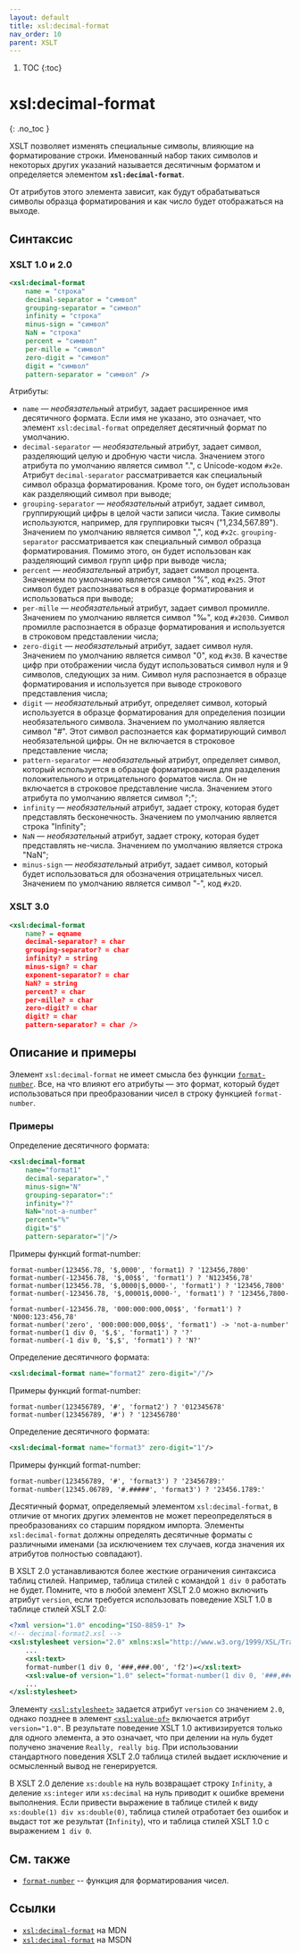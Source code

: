 ```yaml
---
layout: default
title: xsl:decimal-format
nav_order: 10
parent: XSLT
---
```


<!-- prettier-ignore-start -->
1. TOC
{:toc}

# xsl:decimal-format
{: .no_toc }
<!-- prettier-ignore-end -->

XSLT позволяет изменять специальные символы, влияющие на форматирование строки. Именованный набор таких символов и некоторых других указаний называется десятичным форматом и определяется элементом **`xsl:decimal-format`**.

От атрибутов этого элемента зависит, как будут обрабатываться символы образца форматирования и как число будет отображаться на выходе.

## Синтаксис

### XSLT 1.0 и 2.0

```xml
<xsl:decimal-format
    name = "строка"
    decimal-separator = "символ"
    grouping-separator = "символ"
    infinity = "строка"
    minus-sign = "символ"
    NaN = "строка"
    percent = "символ"
    per-mille = "символ"
    zero-digit = "символ"
    digit = "символ"
    pattern-separator = "символ" />
```

Атрибуты:

- `name` — _необязательный_ атрибут, задает расширенное имя десятичного формата. Если имя не указано, это означает, что элемент `xsl:decimal-format` определяет десятичный формат по умолчанию.
- `decimal-separator` — _необязательный_ атрибут, задает символ, разделяющий целую и дробную части числа. Значением этого атрибута по умолчанию является символ ".", с Unicode-кодом `#x2e`. Атрибут `decimal-separator` рассматривается как специальный символ образца форматирования. Кроме того, он будет использован как разделяющий символ при выводе;
- `grouping-separator` — _необязательный_ атрибут, задает символ, группирующий цифры в целой части записи числа. Такие символы используются, например, для группировки тысяч ("1,234,567.89"). Значением по умолчанию является символ ",", код `#x2c`. `grouping-separator` рассматривается как специальный символ образца форматирования. Помимо этого, он будет использован как разделяющий символ групп цифр при выводе числа;
- `percent` — _необязательный_ атрибут, задает символ процента. Значением по умолчанию является символ "%", код `#x25`. Этот символ будет распознаваться в образце форматирования и использоваться при выводе;
- `per-mille` — _необязательный_ атрибут, задает символ промилле. Значением по умолчанию является символ "‰", код `#x2030`. Символ промилле распознается в образце форматирования и используется в строковом представлении числа;
- `zero-digit` — _необязательный_ атрибут, задает символ нуля. Значением по умолчанию является символ "0", код `#x30`. В качестве цифр при отображении числа будут использоваться символ нуля и 9 символов, следующих за ним. Символ нуля распознается в образце форматирования и используется при выводе строкового представления числа;
- `digit` — _необязательный_ атрибут, определяет символ, который используется в образце форматирования для определения позиции необязательного символа. Значением по умолчанию является символ "#". Этот символ распознается как форматирующий символ необязательной цифры. Он не включается в строковое представление числа;
- `pattern-separator` — _необязательный_ атрибут, определяет символ, который используется в образце форматирования для разделения положительного и отрицательного форматов числа. Он не включается в строковое представление числа. Значением этого атрибута по умолчанию является символ ";";
- `infinity` — _необязательный_ атрибут, задает строку, которая будет представлять бесконечность. Значением по умолчанию является строка "Infinity";
- `NaN` — _необязательный_ атрибут, задает строку, которая будет представлять не-числа. Значением по умолчанию является строка "NaN";
- `minus-sign` — _необязательный_ атрибут, задает символ, который будет использоваться для обозначения отрицательных чисел. Значением по умолчанию является символ "-", код `#x2D`.

### XSLT 3.0

```xml
<xsl:decimal-format
    name? = eqname
    decimal-separator? = char
    grouping-separator? = char
    infinity? = string
    minus-sign? = char
    exponent-separator? = char
    NaN? = string
    percent? = char
    per-mille? = char
    zero-digit? = char
    digit? = char
    pattern-separator? = char />
```

## Описание и примеры

Элемент `xsl:decimal-format` не имеет смысла без функции [`format-number`](/xpath/format-number/). Все, на что влияют его атрибуты — это формат, который будет использоваться при преобразовании чисел в строку функцией `format-number`.

### Примеры

Определение десятичного формата:

```xml
<xsl:decimal-format
    name="format1"
    decimal-separator=","
    minus-sign="N"
    grouping-separator=":"
    infinity="?"
    NaN="not-a-number"
    percent="%"
    digit="$"
    pattern-separator="|"/>
```

Примеры функций format-number:

```
format-number(123456.78, '$,0000', 'format1) ? '123456,7800'
format-number(-123456.78, '$,00$$', 'format1') ? 'N123456,78'
format-number(123456.78, '$,0000|$,0000-', 'format1') ? '123456,7800'
format-number(-123456.78, '$,00001$,0000-', 'format1') ? '123456,7800-'
format-number(-123456.78, '000:000:000,00$$', 'format1') ? 'N000:123:456,78'
format-number('zero', '000:000:000,00$$', 'format1') -> 'not-a-number'
format-number(1 div 0, '$,$', 'format1') ? '?'
format-number(-1 div 0, '$,$', 'format1') ? 'N?'
```

Определение десятичного формата:

```xml
<xsl:decimal-format name="format2" zero-digit="/"/>
```

Примеры функций format-number:

```
format-number(123456789, '#', 'format2') ? '012345678'
format-number(123456789, '#') ? '123456780'
```

Определение десятичного формата:

```xml
<xsl:decimal-format name="format3" zero-digit="1"/>
```

Примеры функций format-number:

```xml
format-number(123456789, '#', 'format3') ? '23456789:'
format-number(12345.06789, '#.#####', 'format3') ? '23456.1789:'
```

Десятичный формат, определяемый элементом `xsl:decimal-format`, в отличие от многих других элементов не может переопределяться в преобразованиях со старшим порядком импорта. Элементы `xsl:decimal-format` должны определять десятичные форматы с различными именами (за исключением тех случаев, когда значения их атрибутов полностью совпадают).

В XSLT 2.0 устанавливаются более жесткие ограничения синтаксиса таблиц стилей. Например, таблица стилей с командой `1 div 0` работать не будет. Помните, что в любой элемент XSLT 2.0 можно включить атрибут `version`, если требуется использовать поведение XSLT 1.0 в таблице стилей XSLT 2.0:

```xml
<?xml version="1.0" encoding="ISO-8859-1" ?>
<!-- decimal-format2.xsl -->
<xsl:stylesheet version="2.0" xmlns:xsl="http://www.w3.org/1999/XSL/Transform">
    ...
    <xsl:text>
    format-number(1 div 0, '###,###.00', 'f2')=</xsl:text>
    <xsl:value-of version="1.0" select="format-number(1 div 0, '###,###.00', 'f2')"/>
    ...
</xsl:stylesheet>
```

Элементу [`<xsl:stylesheet>`](/xslt/xsl-stylesheet/) задается атрибут `version` со значением `2.0`, однако позднее в элемент [`<xsl:value-of>`](/xslt/xsl-value-of/) включается атрибут `version="1.0"`. В результате поведение XSLT 1.0 активизируется только для одного элемента, а это означает, что при делении на нуль будет получено значение `Really, really big`. При использовании стандартного поведения XSLT 2.0 таблица стилей выдает исключение и осмысленный вывод не генерируется.

В XSLT 2.0 деление `xs:double` на нуль возвращает строку `Infinity`, а деление `xs:integer` или `xs:decimal` на нуль приводит к ошибке времени выполнения. Если привести выражение в таблице стилей к виду `xs:double(1) div xs:double(0)`, таблица стилей отработает без ошибок и выдаст тот же результат (`Infinity`), что и таблица стилей XSLT 1.0 с выражением `1 div 0`.

## См. также

- [`format-number`](/xpath/format-number/) -- функция для форматирования чисел.

## Ссылки

- [`xsl:decimal-format`](https://developer.mozilla.org/en/XSLT/decimal-format) на MDN
- [`xsl:decimal-format`](https://msdn.microsoft.com/en-us/library/ms256092.aspx) на MSDN
